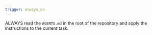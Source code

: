 ```yaml
---
trigger: always_on
---
```

ALWAYS read the `AGENTS.md` in the root of the repository and apply the instructions to the current task.